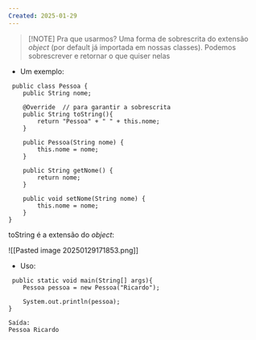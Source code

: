 ```yaml
---
Created: 2025-01-29
---
```


> [!NOTE] Pra que usarmos?
> Uma forma de sobrescrita do extensão *object* (por default já importada em nossas classes).
> Podemos sobrescrever e retornar o que quiser nelas

 - Um exemplo:
 
```
 public class Pessoa {  
    public String nome;  
  
    @Override  // para garantir a sobrescrita
    public String toString(){  
        return "Pessoa" + " " + this.nome;  
    }  
  
    public Pessoa(String nome) {  
        this.nome = nome;  
    }  
  
    public String getNome() {  
        return nome;  
    }  
  
    public void setNome(String nome) {  
        this.nome = nome;  
    }  
}
```

toString é a extensão do *object*:

![[Pasted image 20250129171853.png]]

 - Uso:
```
 public static void main(String[] args){  
    Pessoa pessoa = new Pessoa("Ricardo");  
  
    System.out.println(pessoa);  
}

Saída: 
Pessoa Ricardo
```